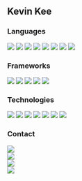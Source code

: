 Kevin Kee
---------

### Languages

<p>
<img src="https://img.shields.io/badge/-JavaScript-000?style=flat&logo=javascript" />
<img src="https://img.shields.io/badge/-TypeScript-000?style=flat&logo=typescript" />
<img src="https://img.shields.io/badge/-Python-000?style=flat&logo=python" />
<img src="https://img.shields.io/badge/-PHP-000?style=flat&logo=php" />
<img src="https://img.shields.io/badge/-SQL-000?style=flat&logo=postgresql" />
<img src="https://img.shields.io/badge/-Cypher-000?style=flat&logo=neo4j" />
<img src="https://img.shields.io/badge/-VIM-000?style=flat&logo=vim" />
<img src="https://img.shields.io/badge/-Bash-000?style=flat&logo=gnubash" />
</p>

### Frameworks

<p>
<img src="https://img.shields.io/badge/-Node-000?style=flat&logo=nodedotjs" />
<img src="https://img.shields.io/badge/-React-000?style=flat&logo=react" />
<img src="https://img.shields.io/badge/-Flask-000?style=flat&logo=flask" />
<img src="https://img.shields.io/badge/-Django-000?style=flat&logo=django" />
<img src="https://img.shields.io/badge/-WordPress-000?style=flat&logo=wordpress" />
</p>

### Technologies

<p>
<img src="https://img.shields.io/badge/-AWS-000?style=flat&logo=amazon" />
<img src="https://img.shields.io/badge/-Linux-000?style=flat&logo=linux" />
<img src="https://img.shields.io/badge/-Ubuntu-000?style=flat&logo=ubuntu" />
<img src="https://img.shields.io/badge/-Serverless-000?style=flat&logo=serverless" />
<img src="https://img.shields.io/badge/-Docker-000?style=flat&logo=docker" />
<img src="https://img.shields.io/badge/-Github%20Actions-000?style=flat&logo=githubactions" />
<img src="https://img.shields.io/badge/-Gitlab%20CI-000?style=flat&logo=gitlab" />
</p>

### Contact

[<img src="https://img.shields.io/badge/-Gmail:%20kevinkee9@gmail.com-000?style=for-the-badge&logo=gmail" />](mailto:kevinkee9@gmail.com)<br />
[<img src="https://img.shields.io/badge/-LinkedIn:%20/kevinkee-000?style=for-the-badge&logo=linkedin" />](https://www.linkedin.com/in/keekevin)<br />
[<img src="https://img.shields.io/badge/-Telegram:%20@friendofdog-000?style=for-the-badge&logo=telegram" />](https://t.me/friendofdog)<br />
[<img src="https://img.shields.io/badge/-Line:%20@friendofdog-000?style=for-the-badge&logo=line" />](https://line.me/ti/p/la2WKGGU4M)
